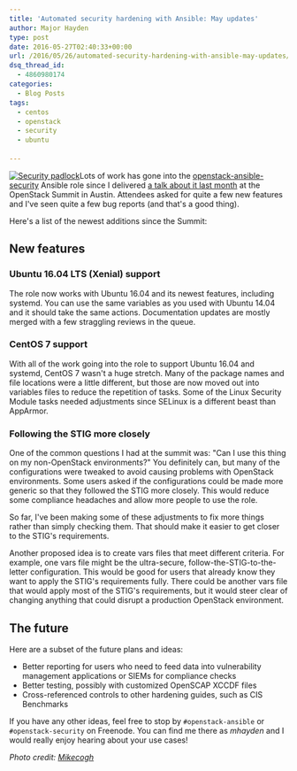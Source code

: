 ```yaml
---
title: 'Automated security hardening with Ansible: May updates'
author: Major Hayden
type: post
date: 2016-05-27T02:40:33+00:00
url: /2016/05/26/automated-security-hardening-with-ansible-may-updates/
dsq_thread_id:
  - 4860980174
categories:
  - Blog Posts
tags:
  - centos
  - openstack
  - security
  - ubuntu

---
```

[<img src="/wp-content/uploads/2016/05/15843531002_f92f4e6c50_o-e1464316716989.jpg" alt="Security padlock" width="1018" height="300" class="aligncenter size-full wp-image-6263" srcset="/wp-content/uploads/2016/05/15843531002_f92f4e6c50_o-e1464316716989.jpg 1018w, /wp-content/uploads/2016/05/15843531002_f92f4e6c50_o-e1464316716989-300x88.jpg 300w, /wp-content/uploads/2016/05/15843531002_f92f4e6c50_o-e1464316716989-768x226.jpg 768w" sizes="(max-width: 1018px) 100vw, 1018px" />][1]Lots of work has gone into the [openstack-ansible-security][2] Ansible role since I delivered [a talk about it last month][3] at the OpenStack Summit in Austin. Attendees asked for quite a few new features and I've seen quite a few bug reports (and that's a good thing).

Here's a list of the newest additions since the Summit:

## New features

### Ubuntu 16.04 LTS (Xenial) support

The role now works with Ubuntu 16.04 and its newest features, including systemd. You can use the same variables as you used with Ubuntu 14.04 and it should take the same actions. Documentation updates are mostly merged with a few straggling reviews in the queue.

### CentOS 7 support

With all of the work going into the role to support Ubuntu 16.04 and systemd, CentOS 7 wasn't a huge stretch. Many of the package names and file locations were a little different, but those are now moved out into variables files to reduce the repetition of tasks. Some of the Linux Security Module tasks needed adjustments since SELinux is a different beast than AppArmor.

### Following the STIG more closely

One of the common questions I had at the summit was: "Can I use this thing on my non-OpenStack environments?" You definitely can, but many of the configurations were tweaked to avoid causing problems with OpenStack environments. Some users asked if the configurations could be made more generic so that they followed the STIG more closely. This would reduce some compliance headaches and allow more people to use the role.

So far, I've been making some of these adjustments to fix more things rather than simply checking them. That should make it easier to get closer to the STIG's requirements.

Another proposed idea is to create vars files that meet different criteria. For example, one vars file might be the ultra-secure, follow-the-STIG-to-the-letter configuration. This would be good for users that already know they want to apply the STIG's requirements fully. There could be another vars file that would apply most of the STIG's requirements, but it would steer clear of changing anything that could disrupt a production OpenStack environment.

## The future

Here are a subset of the future plans and ideas:

  * Better reporting for users who need to feed data into vulnerability management applications or SIEMs for compliance checks
  * Better testing, possibly with customized OpenSCAP XCCDF files
  * Cross-referenced controls to other hardening guides, such as CIS Benchmarks

If you have any other ideas, feel free to stop by `#openstack-ansible` or `#openstack-security` on Freenode. You can find me there as _mhayden_ and I would really enjoy hearing about your use cases!

_Photo credit: [Mikecogh][4]_

 [1]: /wp-content/uploads/2016/05/15843531002_f92f4e6c50_o-e1464316716989.jpg
 [2]: https://github.com/openstack/openstack-ansible-security
 [3]: /2016/04/26/talk-recap-automated-security-hardening-openstack-ansible/
 [4]: https://www.flickr.com/photos/89165847@N00/15843531002/
